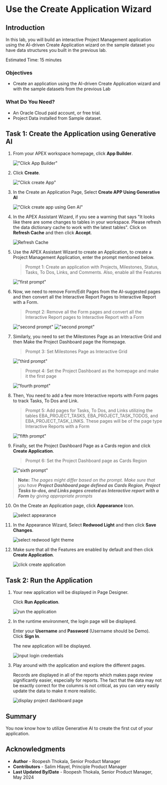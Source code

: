 # Use the Create Application Wizard

## Introduction

In this lab, you will build an interactive Project Management application using the AI-driven Create Application wizard on the sample dataset you have data structures you built in the previous lab.

Estimated Time: 15 minutes

### Objectives
- Create an application using the AI-driven Create Application wizard and with the sample datasets from the previous Lab

### What Do You Need?

- An Oracle Cloud paid account, or free trial.
- Project Data installed from Sample dataset.

## Task 1: Create the Application using Generative AI

1. From your APEX workspace homepage, click **App Builder**.

    !["Click App Builder"](images/click-app-builder.png "")

2. Click **Create**.

    !["Click create App"](images/click-create-app.png "")

3. In the Create an Application Page, Select **Create APP Using Generative AI**

    !["Click create app using Gen AI"](images/click-create-app-wizard.png "")

4. In the APEX Assistant Wizard, if you see a warning that says "It looks like there are some changes to tables in your workspace. Please refresh the data dictionary cache to work with the latest tables". Click on **Refresh Cache** and then click **Accept**.

     ![Refresh Cache](images/refresh-cache.png "")

5. Use the APEX Assistant Wizard to create an Application, to create a Project Management Application, enter the prompt mentioned below.

    >Prompt 1:
    >Create an application with Projects, Milestones, Status, Tasks, To Dos, Links, and Comments. Also, enable all the Features

    !["first prompt"](images/prompt1.png "")

6. Now, we need to remove Form/Edit Pages from the AI-suggested pages and then convert all the Interactive Report Pages to Interactive Report with a Form.
    >Prompt 2:
    >Remove all the Form pages and convert all the Interactive Report pages to Interactive Report with a Form

    !["second prompt"](images/prompt2.png "")
    !["second prompt"](images/prompt2_1.png "")

7. Similarly, you need to set the Milestones Page as an Interactive Grid and then Make the Project Dashboard page the Homepage.
    >Prompt 3:
    Set Milestones Page as Interactive Grid

    !["third prompt"](images/prompt3.png "")

    >Prompt 4:
    Set the Project Dashboard as the homepage and make it the first page

    !["fourth prompt"](images/prompt4.png "")

8. Then, You need to add a few more Interactive reports with Form pages to track Tasks, To Dos and Link.

    >Prompt 5:
    Add pages for Tasks, To Dos, and Links utilizing the tables EBA\_PROJECT\_TASKS, EBA\_PROJECT\_TASK\_TODOS, and EBA\_PROJECT\_TASK\_LINKS. These pages will be of the page type Interactive Reports with a Form

    !["fifth prompt"](images/prompt5.png "")

9. Finally, set the Project Dashboard Page as a Cards region and click **Create Application**.

    >Prompt 6:
    Set the Project Dashboard page as Cards Region

    !["sixth prompt"](images/prompt6.png "")

> **Note:** _The pages might differ based on the prompt. Make sure that you have **Project Dashboard page defined as Cards Region**, **Project Tasks to-dos, and Links pages created as Interactive report with a Form** by giving appropriate prompts_

10. On the Create an Application page, click **Appearance** Icon.

    ![select appearance](images/click-appearance.png " ")

11. In the Appearance Wizard, Select **Redwood Light** and then click **Save Changes**.

    ![select redwood light theme](images/select-redwood-light.png " ")

12. Make sure that all the Features are enabled by default and then click **Create Application**.

    ![click create application](images/click-create-applciation.png " ")


## Task 2: Run the Application

1. Your new application will be displayed in Page Designer.

    Click **Run Application**.

    ![run the application](images/run-application.png " ")

2. In the runtime environment, the login page will be displayed.

    Enter your **Username** and **Password** (Username should be Demo).   
    Click **Sign In**.

    The new application will be displayed.

    ![input login credentials](images/login-details.png " ")

3. Play around with the application and explore the different pages.

    Records are displayed in all of the reports which makes page review significantly easier, especially for reports. The fact that the data may not be exactly correct for the columns is not critical, as you can very easily update the data to make it more realistic.

    ![display project dashboard page](images/show-projects-dashboard.png " ")

## **Summary**
You now know how to utilize Generative AI to create the first cut of your application.

## **Acknowledgments**

- **Author** - Roopesh Thokala, Senior Product Manager
- **Contributors** - Salim Hlayel, Principle Product Manager
- **Last Updated By/Date** - Roopesh Thokala, Senior Product Manager, May 2024
